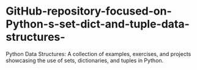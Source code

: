 # GitHub-repository-focused-on-Python-s-set-dict-and-tuple-data-structures-
Python Data Structures: A collection of examples, exercises, and projects showcasing the use of sets, dictionaries, and tuples in Python.
